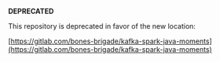 **DEPRECATED**

This repository is deprecated in favor of the new location:

[https://gitlab.com/bones-brigade/kafka-spark-java-moments](https://gitlab.com/bones-brigade/kafka-spark-java-moments)
